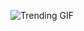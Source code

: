 ![Trending GIF](https://media2.giphy.com/media/v1.Y2lkPThiYjIxNzcyZmwwczdhb3R3cXA5cWwzeWpvMThiZHkzc3FiaGhuY2k5ZWZkY3E5NSZlcD12MV9naWZzX3NlYXJjaCZjdD1n/xUPGcEliCc7bETyfO8/giphy.gif)
